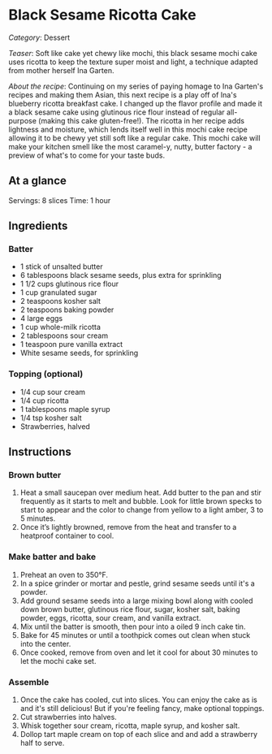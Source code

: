 # Black Sesame Ricotta Cake
*Category*: Dessert

*Teaser*: Soft like cake yet chewy like mochi, this black sesame mochi cake uses ricotta to keep the texture super moist and light, a technique adapted from mother herself Ina Garten. 

*About the recipe*: Continuing on my series of paying homage to Ina Garten's recipes and making them Asian, this next recipe is a play off of Ina's blueberry ricotta breakfast cake. I changed up the flavor profile and made it a black sesame cake using glutinous rice flour instead of regular all-purpose (making this cake gluten-free!). The ricotta in her recipe adds lightness and moisture, which lends itself well in this mochi cake recipe allowing it to be chewy yet still soft like a regular cake. This mochi cake will make your kitchen smell like the most caramel-y, nutty, butter factory - a preview of what's to come for your taste buds.

## At a glance
Servings: 8 slices
Time: 1 hour

## Ingredients

### Batter
- 1 stick of unsalted butter
- 6 tablespoons black sesame seeds, plus extra for sprinkling
- 1 1/2 cups glutinous rice flour
- 1 cup granulated sugar
- 2 teaspoons kosher salt
- 2 teaspoons baking powder
- 4 large eggs
- 1 cup whole-milk ricotta
- 2 tablespoons sour cream
- 1 teaspoon pure vanilla extract
- White sesame seeds, for sprinkling

### Topping (optional)
- 1/4 cup sour cream
- 1/4 cup ricotta
- 1 tablespoons maple syrup
- 1/4 tsp kosher salt
- Strawberries, halved


## Instructions

### Brown butter
1. Heat a small saucepan over medium heat. Add butter to the pan and stir frequently as it starts to melt and bubble. Look for little brown specks to start to appear and the color to change from yellow to a light amber, 3 to 5 minutes.
2. Once it’s lightly browned, remove from the heat and transfer to a heatproof container to cool.

### Make batter and bake
1. Preheat an oven to 350°F.
2. In a spice grinder or mortar and pestle, grind sesame seeds until it's a powder.
3. Add ground sesame seeds into a large mixing bowl along with cooled down brown butter, glutinous rice flour, sugar, kosher salt, baking powder, eggs, ricotta, sour cream, and vanilla extract.
4. Mix until the batter is smooth, then pour into a oiled 9 inch cake tin.
5. Bake for 45 minutes or until a toothpick comes out clean when stuck into the center.
6. Once cooked, remove from oven and let it cool for about 30 minutes to let the mochi cake set.

### Assemble
1. Once the cake has cooled, cut into slices. You can enjoy the cake as is and it's still delicious! But if you're feeling fancy, make optional toppings.
2. Cut strawberries into halves.
3. Whisk together sour cream, ricotta, maple syrup, and kosher salt.
4. Dollop tart maple cream on top of each slice and and add a strawberry half to serve.